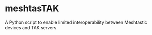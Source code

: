 # meshtasTAK
A Python script to enable limited interoperability between Meshtastic devices and TAK servers.
